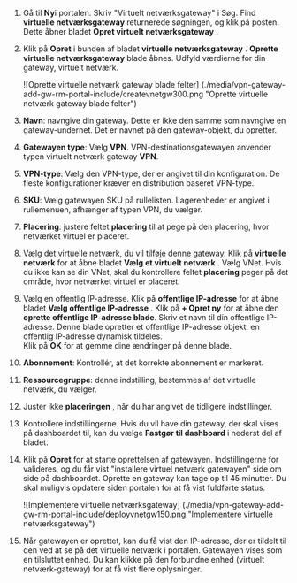 1. Gå til **Ny**i portalen. Skriv "Virtuelt netværksgateway" i Søg. Find **virtuelle netværksgateway** returnerede søgningen, og klik på posten. Dette åbner bladet **Opret virtuelt netværksgateway** .
2. Klik på **Opret** i bunden af bladet **virtuelle netværksgateway** . **Oprette virtuelle netværksgateway** blade åbnes. Udfyld værdierne for din gateway, virtuelt netværk.

    ![Oprette virtuelle netværk gateway blade felter] (./media/vpn-gateway-add-gw-rm-portal-include/createvnetgw300.png "Oprette virtuelle netværk gateway blade felter")

3. **Navn**: navngive din gateway. Dette er ikke den samme som navngive en gateway-undernet. Det er navnet på den gateway-objekt, du opretter.

4. **Gatewayen type**: Vælg **VPN**. VPN-destinationsgatewayen anvender typen virtuelt netværk gateway **VPN**. 

5. **VPN-type**: Vælg den VPN-type, der er angivet til din konfiguration. De fleste konfigurationer kræver en distribution baseret VPN-type.

6. **SKU**: Vælg gatewayen SKU på rullelisten. Lagerenheder er angivet i rullemenuen, afhænger af typen VPN, du vælger.

7. **Placering**: justere feltet **placering** til at pege på den placering, hvor netværket virtuel er placeret.
 
8. Vælg det virtuelle netværk, du vil tilføje denne gateway. Klik på **virtuelle netværk** for at åbne bladet **Vælg et virtuelt netværk** . Vælg VNet. Hvis du ikke kan se din VNet, skal du kontrollere feltet **placering** peger på det område, hvor netværket virtuel er placeret.

9. Vælg en offentlig IP-adresse. Klik på **offentlige IP-adresse** for at åbne bladet **Vælg offentlige IP-adresse** . Klik på **+ Opret ny** for at åbne den **oprette offentlige IP-adresse blade**. Skriv et navn til din offentlige IP-adresse. Denne blade opretter et offentlige IP-adresse objekt, en offentlig IP-adresse dynamisk tildeles.<br>Klik på **OK** for at gemme dine ændringer på denne blade.

10. **Abonnement**: Kontrollér, at det korrekte abonnement er markeret.

11. **Ressourcegruppe**: denne indstilling, bestemmes af det virtuelle netværk, du vælger. 

12. Juster ikke **placeringen** , når du har angivet de tidligere indstillinger.

13. Kontrollere indstillingerne. Hvis du vil have din gateway, der skal vises på dashboardet til, kan du vælge **Fastgør til dashboard** i nederst del af bladet.

14. Klik på **Opret** for at starte oprettelsen af gatewayen. Indstillingerne for valideres, og du får vist "installere virtuel netværk gatewayen" side om side på dashboardet. Oprette en gateway kan tage op til 45 minutter. Du skal muligvis opdatere siden portalen for at få vist fuldførte status.

    ![Implementere virtuelle netværksgateway] (./media/vpn-gateway-add-gw-rm-portal-include/deployvnetgw150.png "Implementere virtuelle netværksgateway")

11. Når gatewayen er oprettet, kan du få vist den IP-adresse, der er tildelt til den ved at se på det virtuelle netværk i portalen. Gatewayen vises som en tilsluttet enhed. Du kan klikke på den forbundne enhed (virtuelt netværk-gateway) for at få vist flere oplysninger.




